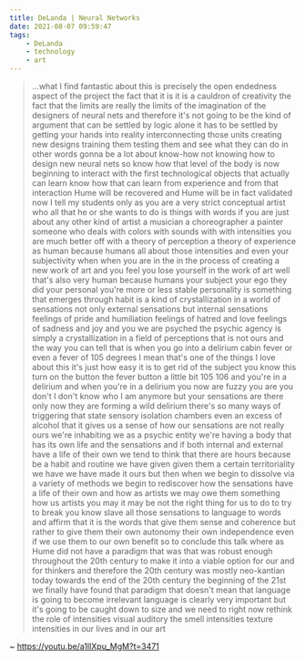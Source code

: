 ```yaml
---
title: DeLanda | Neural Networks
date: 2021-08-07 09:59:47
tags:
	- DeLanda
	- technology
	- art
---
```


> ...what I find fantastic about this is precisely the open endedness aspect of the project the fact that it is it is a cauldron of creativity the fact that the limits are really the limits of the imagination of the designers of neural nets and therefore it's not going to be the kind of argument that can be settled by logic alone it has to be settled by getting your hands into reality interconnecting those units creating new designs training them testing them and see what they can do in other words gonna be a lot about know-how not knowing how to design new neural nets so know how that level of the body is now beginning to interact with the first technological objects that actually can learn know how that can learn from experience and from that interaction Hume will be recovered and Hume will be in fact validated now I tell my students only as you are a very strict conceptual artist who all that he or she wants to do is things with words if you are just about any other kind of artist a musician a choreographer a painter someone who deals with colors with sounds with with intensities you are much better off with a theory of perception a theory of experience as human because humans all about those intensities and even your subjectivity when when you are in the in the process of creating a new work of art and you feel you lose yourself in the work of art well that's also very human because humans your subject your ego they did your personal you're more or less stable personality is something that emerges through habit is a kind of crystallization in a world of sensations not only external sensations but internal sensations feelings of pride and humiliation feelings of hatred and love feelings of sadness and joy and you we are psyched the psychic agency is simply a crystallization in a field of perceptions that is not ours and the way you can tell that is when you go into a delirium cabin fever or even a fever of 105 degrees I mean that's one of the things I love about this it's just how easy it is to get rid of the subject you know this turn on the button the fever button a little bit 105 106 and you're in a delirium and when you're in a delirium you now are fuzzy you are you don't I don't know who I am anymore but your sensations are there only now they are forming a wild delirium there's so many ways of triggering that state sensory isolation chambers even an excess of alcohol that it gives us a sense of how our sensations are not really ours we're inhabiting we as a psychic entity we're having a body that has its own life and the sensations and if both internal and external have a life of their own we tend to think that there are hours because be a habit and routine we have given given them a certain territoriality we have we have made it ours but then when we begin to dissolve via a variety of methods we begin to rediscover how the sensations have a life of their own and how as artists we may owe them something how us artists you may it may be not the right thing for us to do to try to break you know slave all those sensations to language to words and affirm that it is the words that give them sense and coherence but rather to give them their own autonomy their own independence even if we use them to our own benefit so to conclude this talk where as Hume did not have a paradigm that was that was robust enough throughout the 20th century to make it into a viable option for our and for thinkers and therefore the 20th century was mostly neo-kantian today towards the end of the 20th century the beginning of the 21st we finally have found that paradigm that doesn't mean that language is going to become irrelevant language is clearly very important but it's going to be caught down to size and we need to right now rethink the role of intensities visual auditory the smell intensities texture intensities in our lives and in our art

~ https://youtu.be/a1lIXpu_MgM?t=3471
